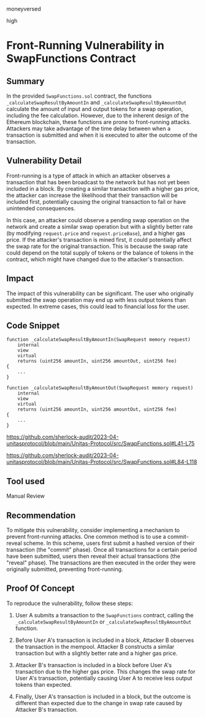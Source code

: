 moneyversed

high

# Front-Running Vulnerability in SwapFunctions Contract

## Summary

In the provided `SwapFunctions.sol` contract, the functions `_calculateSwapResultByAmountIn` and `_calculateSwapResultByAmountOut` calculate the amount of input and output tokens for a swap operation, including the fee calculation. However, due to the inherent design of the Ethereum blockchain, these functions are prone to front-running attacks. Attackers may take advantage of the time delay between when a transaction is submitted and when it is executed to alter the outcome of the transaction.

## Vulnerability Detail

Front-running is a type of attack in which an attacker observes a transaction that has been broadcast to the network but has not yet been included in a block. By creating a similar transaction with a higher gas price, the attacker can increase the likelihood that their transaction will be included first, potentially causing the original transaction to fail or have unintended consequences.

In this case, an attacker could observe a pending swap operation on the network and create a similar swap operation but with a slightly better rate (by modifying `request.price` and `request.priceBase`), and a higher gas price. If the attacker's transaction is mined first, it could potentially affect the swap rate for the original transaction. This is because the swap rate could depend on the total supply of tokens or the balance of tokens in the contract, which might have changed due to the attacker's transaction.

## Impact

The impact of this vulnerability can be significant. The user who originally submitted the swap operation may end up with less output tokens than expected. In extreme cases, this could lead to financial loss for the user.

## Code Snippet

```solidity
function _calculateSwapResultByAmountIn(SwapRequest memory request)
    internal
    view
    virtual
    returns (uint256 amountIn, uint256 amountOut, uint256 fee)
{
    ...
}

function _calculateSwapResultByAmountOut(SwapRequest memory request)
    internal
    view
    virtual
    returns (uint256 amountIn, uint256 amountOut, uint256 fee)
{
    ...
}
```

https://github.com/sherlock-audit/2023-04-unitasprotocol/blob/main/Unitas-Protocol/src/SwapFunctions.sol#L41-L75

https://github.com/sherlock-audit/2023-04-unitasprotocol/blob/main/Unitas-Protocol/src/SwapFunctions.sol#L84-L118

## Tool used

Manual Review

## Recommendation

To mitigate this vulnerability, consider implementing a mechanism to prevent front-running attacks. One common method is to use a commit-reveal scheme. In this scheme, users first submit a hashed version of their transaction (the "commit" phase). Once all transactions for a certain period have been submitted, users then reveal their actual transactions (the "reveal" phase). The transactions are then executed in the order they were originally submitted, preventing front-running.

## Proof Of Concept

To reproduce the vulnerability, follow these steps:

1. User A submits a transaction to the `SwapFunctions` contract, calling the `_calculateSwapResultByAmountIn` or `_calculateSwapResultByAmountOut` function.

2. Before User A's transaction is included in a block, Attacker B observes the transaction in the mempool. Attacker B constructs a similar transaction but with a slightly better rate and a higher gas price.

3. Attacker B's transaction is included in a block before User A's transaction due to the higher gas price. This changes the swap rate for User A's transaction, potentially causing User A to receive less output tokens than expected.

4. Finally, User A's transaction is included in a block, but the outcome is different than expected due to the change in swap rate caused by Attacker B's transaction.